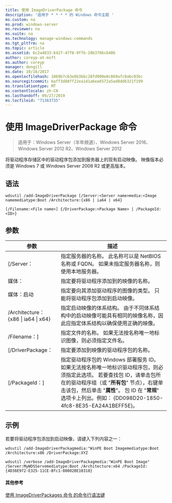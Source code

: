 ```yaml
---
title: 使用 ImageDriverPackage 命令
description: '适用于 * * * * 的 Windows 命令主题 '
ms.custom: na
ms.prod: windows-server
ms.reviewer: na
ms.suite: na
ms.technology: manage-windows-commands
ms.tgt_pltfrm: na
ms.topic: article
ms.assetid: 6c2a4833-6427-47f8-9ffb-20b3786cb406
author: coreyp-at-msft
ms.author: coreyp
manager: dongill
ms.date: 10/16/2017
ms.openlocfilehash: 1069b7c63e8b3bbc28fd900e8c869afc8abc03bc
ms.sourcegitcommit: 6aff3d88ff22ea141a6ea6572a5ad8dd6321f199
ms.translationtype: MT
ms.contentlocale: zh-CN
ms.lasthandoff: 09/27/2019
ms.locfileid: "71363735"
---
```

# <a name="using-the-add-imagedriverpackage-command"></a>使用 ImageDriverPackage 命令

>适用于：Windows Server（半年频道）、Windows Server 2016、Windows Server 2012 R2、Windows Server 2012

将驱动程序存储区中的驱动程序包添加到服务器上的现有启动映像。 映像版本必须是 Windows 7 或 Windows Server 2008 R2 或更高版本。
## <a name="syntax"></a>语法
```
wdsutil /add-ImageDriverPackage [/Server:<Server name>media:<Image namemediatype:Boot /Architecture:{x86 | ia64 | x64} 
```
```
[/Filename:<File name>] {/DriverPackage:<Package Name> | /PackageId:<ID>}
```
## <a name="parameters"></a>参数

|                 参数                  |                                                                                                                                                                                                            描述                                                                                                                                                                                                             |
|--------------------------------------------|------------------------------------------------------------------------------------------------------------------------------------------------------------------------------------------------------------------------------------------------------------------------------------------------------------------------------------------------------------------------------------------------------------------------------------|
|           [/Server：<Server name>           |                                                                                                                                               指定服务器的名称。 此名称可以是 NetBIOS 名称或 FQDN。 如果未指定服务器名称，则使用本地服务器。                                                                                                                                                |
|             媒体：<Image name>             |                                                                                                                                                                                       指定要将驱动程序添加到的映像的名称。                                                                                                                                                                                        |
|               媒体：启动               |                                                                                                                                                                指定要向其添加驱动程序的图像的类型。 只能将驱动程序包添加到启动映像。                                                                                                                                                                 |
| /Architecture： {x86 &#124; ia64 &#124; x64} |                                                                                                       指定启动映像的体系结构。 由于不同体系结构中的启动映像可能具有相同的映像名称，因此应指定体系结构以确保使用正确的映像。                                                                                                        |
|           /Filename：<File name>]           |                                                                                                                                                        指定文件的名称。 如果无法按名称唯一地标识图像，则必须指定文件名。                                                                                                                                                        |
|           [/DriverPackage：<Name>           |                                                                                                                                                                                   指定要添加到映像的驱动程序包的名称。                                                                                                                                                                                    |
|             [/PackageId：<ID>]              | 指定驱动程序包的 Windows 部署服务 ID。 如果无法按名称唯一地标识驱动程序包，则必须指定此选项。 若要查找包 ID，请单击包所在的驱动程序组（或 "**所有包**" 节点），右键单击该包，然后单击 "**属性**"。 包 ID 在 "**常规**" 选项卡上列出。例如： {DD098D20-1850-4fc8-8E35-EA24A1BEFF5E}。 |

## <a name="BKMK_examples"></a>示例
若要将驱动程序包添加到启动映像，请键入下列内容之一：
```
wdsutil /add-ImageDriverPackagmedia:"WinPE Boot Imagemediatype:Boot /Architecture:x86 /DriverPackage:XYZ
```
```
wdsutil /verbose /add-ImageDriverPackagmedia:"WinPE Boot Image" /Server:MyWDSServemediatype:Boot /Architecture:x64 /PackageId:{4D36E972-E325-11CE-Bfc1-08002BE10318}
```
#### <a name="additional-references"></a>其他参考
[使用 ImageDriverPackages 命令
的](using-the-add-imagedriverpackages-command.md)[命令行语法键](command-line-syntax-key.md)
